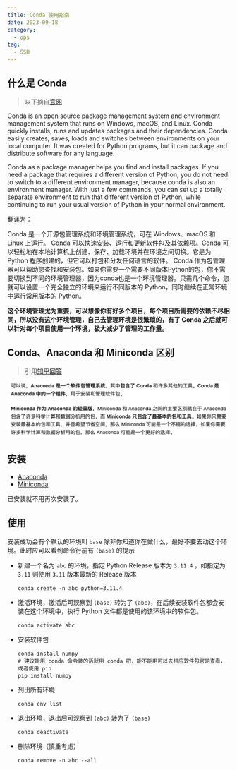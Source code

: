 ```yaml
---
title: Conda 使用指南
date: 2023-09-18
category:
  - ops
tag:
  - SSH
---
```


## 什么是 Conda
> 以下摘自[官网](https://docs.conda.io/en/latest/)

Conda is an open source package management system and environment management system that runs on Windows, macOS, and Linux. Conda quickly installs, runs and updates packages and their dependencies. Conda easily creates, saves, loads and switches between environments on your local computer. It was created for Python programs, but it can package and distribute software for any language.

Conda as a package manager helps you find and install packages. If you need a package that requires a different version of Python, you do not need to switch to a different environment manager, because conda is also an environment manager. With just a few commands, you can set up a totally separate environment to run that different version of Python, while continuing to run your usual version of Python in your normal environment.

翻译为：

Conda 是一个开源包管理系统和环境管理系统，可在 Windows、macOS 和 Linux 上运行。 Conda 可以快速安装、运行和更新软件包及其依赖项。Conda 可以轻松地在本地计算机上创建、保存、加载环境并在环境之间切换。它是为 Python 程序创建的，但它可以打包和分发任何语言的软件。
Conda 作为包管理器可以帮助您查找和安装包。如果你需要一个需要不同版本Python的包，你不需要切换到不同的环境管理器，因为conda也是一个环境管理器。只需几个命令，您就可以设置一个完全独立的环境来运行不同版本的 Python，同时继续在正常环境中运行常用版本的 Python。

**这个环境管理尤为重要，可以想像你有好多个项目，每个项目所需要的依赖不尽相同，所以没有这个环境管理，自己去管理环境是很繁琐的，有了 Conda 之后就可以针对每个项目使用一个环境，极大减少了管理的工作量。**

## Conda、Anaconda 和 Miniconda 区别
> 引用[知乎回答](https://www.zhihu.com/question/369468216/answer/2805823931)

![区别](/images/use-conda/conda.png)

## 安装

- [Anaconda](https://docs.anaconda.com/free/anaconda/install/index.html)
- [Miniconda](https://docs.conda.io/projects/miniconda/en/latest/)

已安装就不用再次安装了。

## 使用

安装成功会有个默认的环境叫 `base` 除非你知道你在做什么，最好不要去动这个环境。此时应可以看到命令行前有 `(base)` 的提示

- 新建一个名为 `abc` 的环境，指定 Python Release 版本为 `3.11.4` ，如指定为 `3.11` 则使用 `3.11` 版本最新的 Release 版本

    ```shell
    conda create -n abc python=3.11.4
    ```

- 激活环境，激活后可观察到 `(base)` 转为了 `(abc)`，在后续安装软件包都会安装在这个环境中，执行 Python 文件都是使用的该环境中的软件包。

    ```shell
    conda activate abc
    ```

- 安装软件包

    ```shell
    conda install numpy
    # 建议能用 conda 命令装的话就用 conda 吧，能不能用可以去相应软件包官网查看，或者使用 pip 
    pip install numpy
    ```

- 列出所有环境

    ```shell
    conda env list
    ```

- 退出环境，退出后可观察到 `(abc)` 转为了 `(base)`

    ```shell
    conda deactivate
    ```

- 删除环境（慎重考虑）

    ```shell
    conda remove -n abc --all
    ```